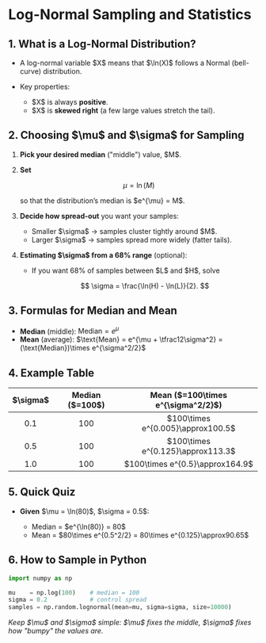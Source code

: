 # Log-Normal Sampling and Statistics

## 1. What is a Log-Normal Distribution?

* A log-normal variable \$X\$ means that \$\ln(X)\$ follows a Normal (bell-curve) distribution.
* Key properties:

  * \$X\$ is always **positive**.
  * \$X\$ is **skewed right** (a few large values stretch the tail).

## 2. Choosing \$\mu\$ and \$\sigma\$ for Sampling

1. **Pick your desired median** ("middle") value, \$M\$.
2. **Set**

   $$
     \mu = \ln(M)
   $$

   so that the distribution’s median is \$e^{\mu} = M\$.
3. **Decide how spread-out** you want your samples:

   * Smaller \$\sigma\$ → samples cluster tightly around \$M\$.
   * Larger \$\sigma\$ → samples spread more widely (fatter tails).
4. **Estimating \$\sigma\$ from a 68% range** (optional):

   * If you want 68% of samples between \$L\$ and \$H\$, solve

     $$
       \sigma = \frac{\ln(H) - \ln(L)}{2}.
     $$

## 3. Formulas for Median and Mean

* **Median** (middle):
  $\text{Median} = e^{\mu}$
* **Mean** (average):
  $\text{Mean} = e^{\mu + \tfrac12\sigma^2} = (\text{Median})\times e^{\sigma^2/2}$

## 4. Example Table

| \$\sigma\$ | Median (\$=100\$) | Mean (\$=100\times e^{\sigma^2/2}\$) |
| :--------: | :---------------: | :----------------------------------: |
|     0.1    |        100        |  \$100\times e^{0.005}\approx100.5\$ |
|     0.5    |        100        |  \$100\times e^{0.125}\approx113.3\$ |
|     1.0    |        100        |   \$100\times e^{0.5}\approx164.9\$  |

## 5. Quick Quiz

* **Given** \$\mu = \ln(80)\$, \$\sigma = 0.5\$:

  * Median = \$e^{\ln(80)} = 80\$
  * Mean   = \$80\times e^{0.5^2/2} = 80\times e^{0.125}\approx90.65\$

## 6. How to Sample in Python

```python
import numpy as np

mu    = np.log(100)    # median = 100
sigma = 0.2            # control spread
samples = np.random.lognormal(mean=mu, sigma=sigma, size=10000)
```

*Keep \$\mu\$ and \$\sigma\$ simple: \$\mu\$ fixes the middle, \$\sigma\$ fixes how "bumpy" the values are.*
